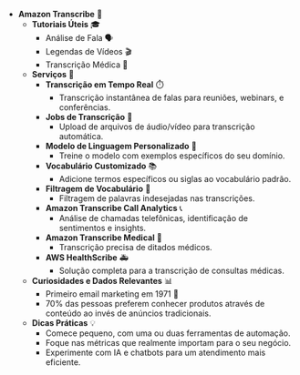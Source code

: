 - **Amazon Transcribe** 📝
    - **Tutoriais Úteis** 🎓
        - Análise de Fala 🗣️
        - Legendas de Vídeos 🎬
        - Transcrição Médica 🏥
    - **Serviços** 🔧
        - **Transcrição em Tempo Real** ⏱️
            - Transcrição instantânea de falas para reuniões, webinars, e conferências.
        - **Jobs de Transcrição** 📂
            - Upload de arquivos de áudio/vídeo para transcrição automática.
        - **Modelo de Linguagem Personalizado** 🧠
            - Treine o modelo com exemplos específicos do seu domínio.
        - **Vocabulário Customizado** 📚
            - Adicione termos específicos ou siglas ao vocabulário padrão.
        - **Filtragem de Vocabulário** 🛑
            - Filtragem de palavras indesejadas nas transcrições.
        - **Amazon Transcribe Call Analytics** 📞
            - Análise de chamadas telefônicas, identificação de sentimentos e insights.
        - **Amazon Transcribe Medical** 🏥
            - Transcrição precisa de ditados médicos.
        - **AWS HealthScribe** 🚑
            - Solução completa para a transcrição de consultas médicas.
    - **Curiosidades e Dados Relevantes** 📊
        - Primeiro email marketing em 1971 📧
        - 70% das pessoas preferem conhecer produtos através de conteúdo ao invés de anúncios tradicionais.
    - **Dicas Práticas** 💡
        - Comece pequeno, com uma ou duas ferramentas de automação.
        - Foque nas métricas que realmente importam para o seu negócio.
        - Experimente com IA e chatbots para um atendimento mais eficiente.

